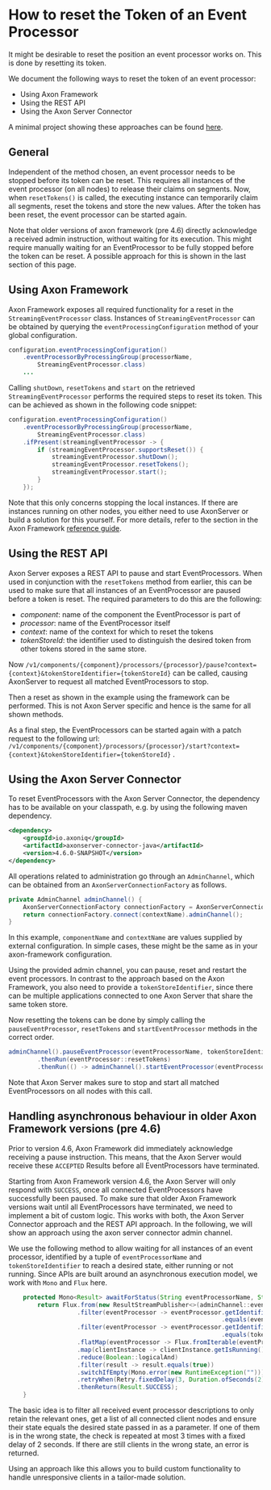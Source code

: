 # How to reset the Token of an Event Processor

It might be desirable to reset the position an event processor works on.
This is done by resetting its token.

We document the following ways to reset the token of an event processor:
- Using Axon Framework
- Using the REST API
- Using the Axon Server Connector

A minimal project showing these approaches can be found [here](https://github.com/AxonIQ/code-samples/tree/master/reset-handler).

## General
Independent of the method chosen, an event processor needs to be stopped before its token can be reset.
This requires all instances of the event processor (on all nodes) to release their claims on segments.
Now, when `resetTokens()` is called, the executing instance can temporarily claim all segments, reset the tokens and store the new values.
After the token has been reset, the event processor can be started again.

Note that older versions of axon framework (pre 4.6) directly acknowledge a received admin instruction, without waiting for its execution.
This might require manually waiting for an EventProcessor to be fully stopped before the token can be reset.
A possible approach for this is shown in the last section of this page.

## Using Axon Framework
Axon Framework exposes all required functionality for a reset in the `StreamingEventProcessor` class.
Instances of `StreamingEventProcessor` can be obtained by querying the `eventProcessingConfiguration` method of your global configuration.
```java
configuration.eventProcessingConfiguration()
    .eventProcessorByProcessingGroup(processorName,
        StreamingEventProcessor.class)
    ...
```
Calling `shutDown`, `resetTokens` and `start` on the retrieved `StreamingEventProcessor` performs the required steps to reset its token.
This can be achieved as shown in the following code snippet:
```java
configuration.eventProcessingConfiguration()
    .eventProcessorByProcessingGroup(processorName,
        StreamingEventProcessor.class)
    .ifPresent(streamingEventProcessor -> {
        if (streamingEventProcessor.supportsReset()) {
            streamingEventProcessor.shutDown();
            streamingEventProcessor.resetTokens();
            streamingEventProcessor.start();
        }
    });
```

Note that this only concerns stopping the local instances. 
If there are instances running on other nodes, you either need to use AxonServer or build a solution for this yourself.
For more details, refer to the section in the Axon Framework [reference guide](https://docs.axoniq.io/reference-guide/axon-framework/events/event-processors/streaming#replaying-events).

## Using the REST API
Axon Server exposes a REST API to pause and start EventProcessors.
When used in conjunction with the `resetTokens` method from earlier, this can be used to make sure that all instances of an EventProcessor are paused before a token is reset.
The required parameters to do this are the following:
- *component*: name of the component the EventProcessor is part of
- *processor*: name of the EventProcessor itself
- *context*: name of the context for which to reset the tokens
- *tokenStoreId*: the identifier used to distinguish the desired token from other tokens stored in the same store. 

Now 
`/v1/components/{component}/processors/{processor}/pause?context={context}&tokenStoreIdentifier={tokenStoreId}`
can be called, causing AxonServer to request all matched EventProcessors to stop.

Then a reset as shown in the example using the framework can be performed.
This is not Axon Server specific and hence is the same for all shown methods.

As a final step, the EventProcessors can be started again with a patch request to the following url:
`/v1/components/{component}/processors/{processor}/start?context={context}&tokenStoreIdentifier={tokenStoreId}` .


## Using the Axon Server Connector
To reset EventProcessors with the Axon Server Connector, the dependency has to be available on your classpath, 
e.g. by using the following maven dependency.
```xml
<dependency>
    <groupId>io.axoniq</groupId>
    <artifactId>axonserver-connector-java</artifactId>
    <version>4.6.0-SNAPSHOT</version>
</dependency>
```

All operations related to administration go through an `AdminChannel`, 
which can be obtained from an `AxonServerConnectionFactory` as follows.

```java
private AdminChannel adminChannel() {
    AxonServerConnectionFactory connectionFactory = AxonServerConnectionFactory.forClient(componentName).build();
    return connectionFactory.connect(contextName).adminChannel();
}
```

In this example, `componentName` and `contextName` are values supplied by external configuration.
In simple cases, these might be the same as in your axon-framework configuration.

Using the provided admin channel, you can pause, reset and restart the event processors.
In contrast to the approach based on the Axon Framework, you also need to provide a `tokenStoreIdentifier`, 
since there can be multiple applications connected to one Axon Server that share the same token store. 

Now resetting the tokens can be done by simply calling the `pauseEventProcessor`, `resetTokens` and `startEventProcessor` 
methods in the correct order.

```java
adminChannel().pauseEventProcessor(eventProcessorName, tokenStoreIdentifier)
        .thenRun(eventProcessor::resetTokens)
        .thenRun(() -> adminChannel().startEventProcessor(eventProcessorName, tokenStoreIdentifier))
```

Note that Axon Server makes sure to stop and start all matched EventProcessors on all nodes with this call. 


## Handling asynchronous behaviour in older Axon Framework versions (pre 4.6)

Prior to version 4.6, Axon Framework did immediately acknowledge receiving a pause instruction.
This means, that the Axon Server would receive these `ACCEPTED` Results before all EventProcessors have terminated.

Starting from Axon Framework version 4.6, the Axon Server will only respond with `SUCCESS`, once all connected EventProcessors have successfully been paused.
To make sure that older Axon Framework versions wait until all EventProcessors have terminated, we need to implement a bit of custom logic.
This works with both, the Axon Server Connector approach and the REST API approach. 
In the following, we will show an approach using the axon server connector admin channel.

We use the following method to allow waiting for all instances of an event processor, identified by a tuple of 
`eventProcessorName` and `tokenStoreIdentifier` to reach a desired state, either running or not running.
Since APIs are built around an asynchronous execution model, we work with `Mono` and `Flux` here.

```java
    protected Mono<Result> awaitForStatus(String eventProcessorName, String tokenStoreIdentifier, boolean running) {
        return Flux.from(new ResultStreamPublisher<>(adminChannel::eventProcessors))
                   .filter(eventProcessor -> eventProcessor.getIdentifier().getProcessorName()
                                                           .equals(eventProcessorName))
                   .filter(eventProcessor -> eventProcessor.getIdentifier().getTokenStoreIdentifier()
                                                           .equals(tokenStoreIdentifier))
                   .flatMap(eventProcessor -> Flux.fromIterable(eventProcessor.getClientInstanceList()))
                   .map(clientInstance -> clientInstance.getIsRunning() == running)
                   .reduce(Boolean::logicalAnd)
                   .filter(result -> result.equals(true))
                   .switchIfEmpty(Mono.error(new RuntimeException("")))
                   .retryWhen(Retry.fixedDelay(3, Duration.ofSeconds(2)))
                   .thenReturn(Result.SUCCESS);
    }
```
The basic idea is to filter all received event processor descriptions to only retain the relevant ones, 
get a list of all connected client nodes and ensure their state equals the desired state passed in as a parameter.
If one of them is in the wrong state, the check is repeated at most 3 times with a fixed delay of 2 seconds.
If there are still clients in the wrong state, an error is returned.

Using an approach like this allows you to build custom functionality to handle unresponsive clients in a tailor-made solution.